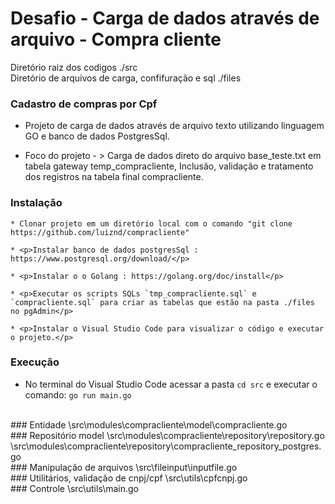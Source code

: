 Desafio - Carga de dados através de arquivo - Compra cliente
=======================

Diretório raiz dos codigos ./src
<br>
Diretório de arquivos de carga, confifuração e sql ./files

### Cadastro de compras por Cpf

* Projeto de carga de dados através de arquivo texto utilizando linguagem GO e banco de dados PostgresSql.

* <p>Foco do projeto - > Carga de dados direto do arquivo base_teste.txt em tabela gateway temp_compracliente, Inclusão, validação e tratamento dos registros na tabela final compracliente.</p> 

### Instalação
```
* Clonar projeto em um diretório local com o comando "git clone https://github.com/luiznd/compracliente"

* <p>Instalar banco de dados postgresSql : https://www.postgresql.org/download/</p>

* <p>Instalar o o Golang : https://golang.org/doc/install</p>

* <p>Executar os scripts SQLs `tmp_compracliente.sql` e  `compracliente.sql` para criar as tabelas que estão na pasta ./files no pgAdmin</p> 

* <p>Instalar o Visual Studio Code para visualizar o código e executar o projeto.</p>
```

### Execução
* No terminal do Visual Studio Code acessar a pasta `cd src`  e executar o comando:  `go run main.go`
<br>
### Entidade
\src\modules\compracliente\model\compracliente.go
<br>
### Repositório model
\src\modules\compracliente\repository\repository.go
<br>
\src\modules\compracliente\repository\compracliente_repository_postgres.go
<br>
### Manipulação de arquivos
\src\fileinput\inputfile.go
<br>
### Utilitários, validação de cnpj/cpf
\src\utils\cpfcnpj.go
<br>
### Controle
\src\utils\main.go
<br>
